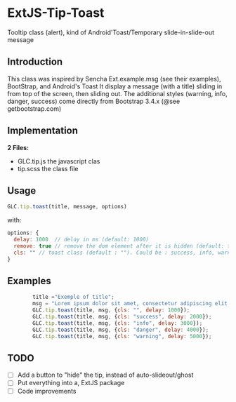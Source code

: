 # ExtJS-Tip-Toast
Tooltip class (alert), kind of Android'Toast/Temporary slide-in-slide-out message

## Introduction
This class was inspired by Sencha Ext.example.msg (see their examples), BootStrap, and Android's Toast
It display a message (with a title) sliding in from top of the screen, then sliding out.
The additional styles (warning, info, danger, success) come directly from Bootstrap 3.4.x (@see getbootstrap.com)

## Implementation
__2 Files:__
- GLC.tip.js  the javascript clas
- tip.scss    the class file

## Usage

```javascript
GLC.tip.toast(title, message, options)
```
with:
```javascript
options: {
  delay: 1000  // delay in ms (default: 1000)
  remove: true // remove the dom element after it is hidden (default: true)
  cls: "" // toast class (default : ""). Could be : success, info, warning, danger
}
```
## Examples
```javascript
        title ="Exemple of title";
        msg = "Lorem ipsum dolor sit amet, consectetur adipiscing elit, sed do eiusmod tempor incididunt ut labore et dolore magna aliqua.";
        GLC.tip.toast(title, msg, {cls: "", delay: 1000});
        GLC.tip.toast(title, msg, {cls: "success", delay: 2000});
        GLC.tip.toast(title, msg, {cls: "info", delay: 3000});
        GLC.tip.toast(title, msg, {cls: "danger", delay: 4000});
        GLC.tip.toast(title, msg, {cls: "warning", delay: 5000});
```


## TODO
- [ ] Add a button to "hide" the tip, instead of auto-slideout/ghost
- [ ] Put everything into a, ExtJS package
- [ ] Code improvements
